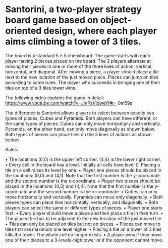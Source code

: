 # Santorini, a two-player strategy board game based on object-oriented design, where each player aims climbing a tower of 3 tiles. 

The board is a standard 5 × 5 chessboard. The game starts with each player having 2 pieces placed on the board.
The 2 players alternate at moving their pieces in one or more of the three lines of action: vertical, horizontal, and diagonal. 
After moving a piece, a player should place a tile next to the new location of the just moved piece. 
Pieces can jump on tiles according to some rules. The player who succeeds in bringing one of their tiles on top of a 3 tiles tower wins.

The following video explains the game in detail: https://www.youtube.com/watch?v=JmPzVjdweYI#t= 0m59s

The difference is Santorini allows players to select between exactly two types of pieces, Cubes and Pyramids. 
Both players can have different, or the same types of pieces. 
Cubes can only move horizontally and vertically. Pyramids, on the other hand, can only move diagonally as shown below.
Both types of pieces can place tiles on the 3 lines of actions as shown below:


Rules:

• The locations (0,0) is the upper left corner. (4,4) is the lower right corner.
• Every cell in the board has a level. Initially all cells have level 0. Placing a tile on a cell raises its
level by one.
• Player one pieces should be placed in the locations: (0,0) and (4,1). Note that the first number is
the y-coordinate and the second number is the x-coordinate.
• Player two pieces should be placed in the locations: (0,3) and (4,4). Note that the first number is the y-coordinate and the second number is the x-coordinate.
• Cubes can only move horizontally and vertically. Pyramids can move only diagonally.
• Both pieces types can place tiles horizontally, vertically, and diagonally.
• Both players can select the same or different types of pieces.
• Player one starts first.
• Every player should move a piece and then place a tile in their turn.
• The placed tile has to be adjacent to the new location of the just moved tile.
• Tiles can only be placed on tiles but not on pieces.
• Pieces can move to tiles that are maximum one level higher.
• Placing a tile on a tower of 3 tiles kills the tower. The whole cell no longer exists.
• A player wins if they move one of their pieces to a 3-levels-high tower or if the opponent cannot move.


